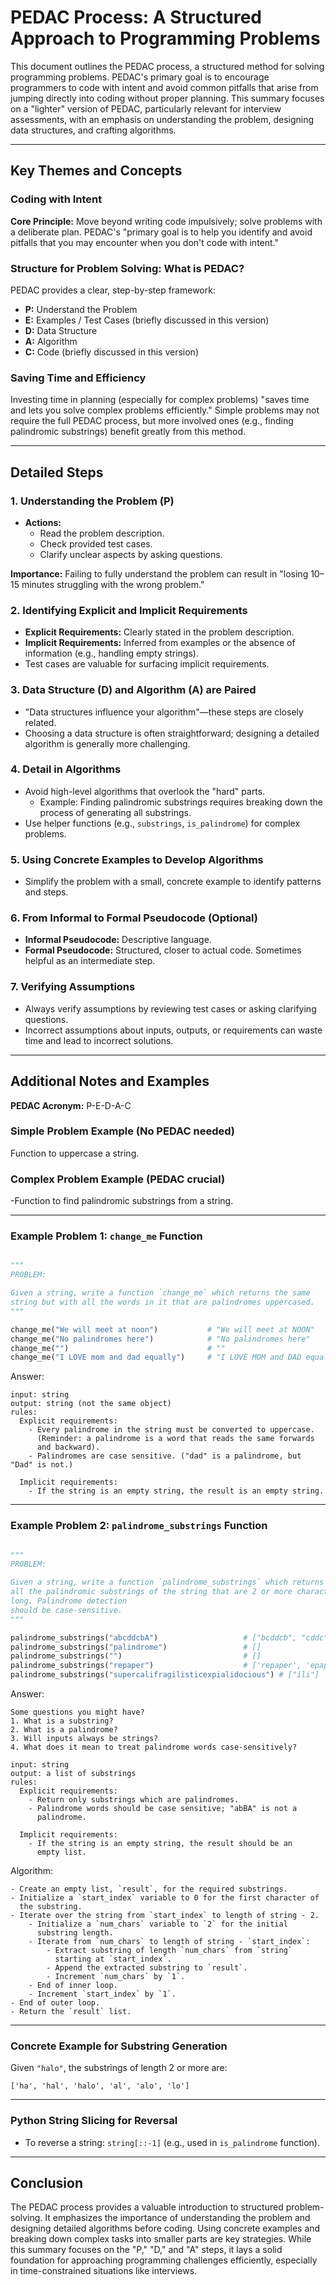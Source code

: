 # PEDAC Process: A Structured Approach to Programming Problems

This document outlines the PEDAC process, a structured method for solving programming problems. PEDAC's primary goal is to encourage programmers to code with intent and avoid common pitfalls that arise from jumping directly into coding without proper planning. This summary focuses on a "lighter" version of PEDAC, particularly relevant for interview assessments, with an emphasis on understanding the problem, designing data structures, and crafting algorithms.

---

## Key Themes and Concepts

### Coding with Intent

**Core Principle:** Move beyond writing code impulsively; solve problems with a deliberate plan. PEDAC's "primary goal is to help you identify and avoid pitfalls that you may encounter when you don't code with intent."

### Structure for Problem Solving: What is PEDAC?
PEDAC provides a clear, step-by-step framework:
* **P:** Understand the Problem
* **E:** Examples / Test Cases (briefly discussed in this version)
* **D:** Data Structure
* **A:** Algorithm
* **C:** Code (briefly discussed in this version)

### Saving Time and Efficiency

Investing time in planning (especially for complex problems) "saves time and lets you solve complex problems efficiently." Simple problems may not require the full PEDAC process, but more involved ones (e.g., finding palindromic substrings) benefit greatly from this method.

***

## Detailed Steps

### 1. Understanding the Problem (P)
* **Actions:**
  - Read the problem description.
  - Check provided test cases.
  - Clarify unclear aspects by asking questions.

**Importance:** Failing to fully understand the problem can result in "losing 10–15 minutes struggling with the wrong problem."

### 2. Identifying Explicit and Implicit Requirements
* **Explicit Requirements:** Clearly stated in the problem description.
* **Implicit Requirements:** Inferred from examples or the absence of information (e.g., handling empty strings).
* Test cases are valuable for surfacing implicit requirements.

### 3. Data Structure (D) and Algorithm (A) are Paired
* "Data structures influence your algorithm"—these steps are closely related.
* Choosing a data structure is often straightforward; designing a detailed algorithm is generally more challenging.

### 4. Detail in Algorithms
* Avoid high-level algorithms that overlook the "hard" parts.
    - Example: Finding palindromic substrings requires breaking down the process of generating all substrings.
* Use helper functions (e.g., `substrings`, `is_palindrome`) for complex problems.

### 5. Using Concrete Examples to Develop Algorithms
* Simplify the problem with a small, concrete example to identify patterns and steps.

### 6. From Informal to Formal Pseudocode (Optional)
* **Informal Pseudocode:** Descriptive language.
* **Formal Pseudocode:** Structured, closer to actual code. Sometimes helpful as an intermediate step.

### 7. Verifying Assumptions
* Always verify assumptions by reviewing test cases or asking clarifying questions.
* Incorrect assumptions about inputs, outputs, or requirements can waste time and lead to incorrect solutions.

***

## Additional Notes and Examples



**PEDAC Acronym:** P-E-D-A-C

### Simple Problem Example (No PEDAC needed)
Function to uppercase a string.

### Complex Problem Example (PEDAC crucial)
-Function to find palindromic substrings from a string.

---

### Example Problem 1: `change_me` Function

```python

"""
PROBLEM:

Given a string, write a function `change_me` which returns the same
string but with all the words in it that are palindromes uppercased.
"""

change_me("We will meet at noon")           # "We will meet at NOON"
change_me("No palindromes here")            # "No palindromes here"
change_me("")                               # ""
change_me("I LOVE mom and dad equally")     # "I LOVE MOM and DAD equally"
```

Answer:
```
input: string
output: string (not the same object)
rules:
  Explicit requirements:
    - Every palindrome in the string must be converted to uppercase.
      (Reminder: a palindrome is a word that reads the same forwards
      and backward).
    - Palindromes are case sensitive. ("dad" is a palindrome, but "Dad" is not.)

  Implicit requirements:
    - If the string is an empty string, the result is an empty string.
```

---

### Example Problem 2: `palindrome_substrings` Function


```python

"""
PROBLEM:

Given a string, write a function `palindrome_substrings` which returns
all the palindromic substrings of the string that are 2 or more characters
long. Palindrome detection
should be case-sensitive.
"""

palindrome_substrings("abcddcbA")                   # ["bcddcb", "cddc", "dd"]
palindrome_substrings("palindrome")                 # []
palindrome_substrings("")                           # []
palindrome_substrings("repaper")                    # ['repaper', 'epape', 'pap']
palindrome_substrings("supercalifragilisticexpialidocious") # ["ili"]
```

Answer:
```
Some questions you might have?
1. What is a substring?
2. What is a palindrome?
3. Will inputs always be strings?
4. What does it mean to treat palindrome words case-sensitively?

input: string
output: a list of substrings
rules:
  Explicit requirements:
    - Return only substrings which are palindromes.
    - Palindrome words should be case sensitive; "abBA" is not a
      palindrome.

  Implicit requirements:
    - If the string is an empty string, the result should be an
      empty list.
```

Algorithm:

```
- Create an empty list, `result`, for the required substrings.
- Initialize a `start_index` variable to 0 for the first character of
  the substring.
- Iterate over the string from `start_index` to length of string - 2.
    - Initialize a `num_chars` variable to `2` for the initial
      substring length.
    - Iterate from `num_chars` to length of string - `start_index`:
        - Extract substring of length `num_chars` from `string`
          starting at `start_index`.
        - Append the extracted substring to `result`.
        - Increment `num_chars` by `1`.
    - End of inner loop.
    - Increment `start_index` by `1`.
- End of outer loop.
- Return the `result` list.
```
---

### Concrete Example for Substring Generation

Given `"halo"`, the substrings of length 2 or more are:
```
['ha', 'hal', 'halo', 'al', 'alo', 'lo']
```

---

### Python String Slicing for Reversal

- To reverse a string: `string[::-1]` (e.g., used in `is_palindrome` function).

---

## Conclusion

The PEDAC process provides a valuable introduction to structured problem-solving. It emphasizes the importance of understanding the problem and designing detailed algorithms before coding. Using concrete examples and breaking down complex tasks into smaller parts are key strategies. While this summary focuses on the "P," "D," and "A" steps, it lays a solid foundation for approaching programming challenges efficiently, especially in time-constrained situations like interviews.